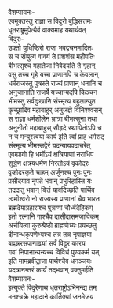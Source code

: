 वैशम्पायनः-  
एवमुक्तस्तु राज्ञा स विदुरो बुद्धिसत्तमः  
धृतराष्ट्रमुपेत्यैवं वाक्यमाह यथार्थवत्  
विदुरः-  
उक्तो युधिष्ठिरो राजा भवद्वचनमादितः  
स च संश्रुत्य वाक्यं ते प्रशशंस महीपतिः  
बीभत्सुश्च महातेजा निवेदयति ते गृहान्  
वसु तच्च गृहे यच्च प्राणानपि च केवलान्  
धर्मराजस्तु पुत्रस्ते राज्यं प्राणान् धनानि च  
अनुजानाति राजर्षे यच्चान्यदपि किञ्चन  
भीमस्तु सर्वदुःखानि संस्मृत्य बहुलान्युत  
कृच्छ्रादिव महाबाहुर् अनुजज्ञे विनिश्श्वसन्  
स राज्ञा धर्मशीलेन भ्रात्रा बीभत्सुना तथा  
अनुनीतो महाबाहुस् सौहृदे स्थापितोऽपि च  
न च मन्युस्त्वया कार्य इति त्वां प्राह धर्मराट्  
संस्मृत्य भीमस्तद्वैरं यदन्यायवदाचरेत्  
एवम्प्रायो हि धर्मोऽयं क्षत्रियाणां नराधिप  
शुद्धेण क्षत्रयधर्मेण निरतोऽयं वृकोदरः  
वृकोदरकृते चाहम् अर्जुनश्च पुनः पुनः  
प्रसीदयाव नृपते भवान् प्रभुरिहास्ति यः  
तददातु भवान् वित्तं यावदिच्छति पार्थिव  
त्वमीश्वरो नो राज्यस्य प्राणानां चैव भारत  
ब्रह्मदेयाग्रहारांश्च पुत्राणां चौर्ध्वदेहिकम्  
इतो रत्नानि गाश्चैव दासीदासमजाविकम्  
अर्चयित्वा कुरुश्रेष्ठो ब्राह्मणेभ्यः प्रयच्छतु  
दीनान्धकृपणेभ्यश्च तत्र तत्र नृपाज्ञया  
बह्वन्नरसपानाढ्यां सर्वं विदुर कारय  
गवां निपानान्यन्यच्च विविधं पुण्यकर्म यत्  
इति मामब्रवीद्राजा पार्थश्चैव धनञ्जयः  
यदत्रानन्तरं कार्यं तद्भवान् वक्तुमर्हति  
वैशम्पायनः-  
इत्युक्ते विदुरेणाथ धृतराष्ट्रोऽभिनन्द्य तम्  
मनश्चक्रे महादाने कार्तिक्यां जनमेजय  
